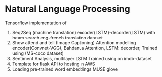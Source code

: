 # Natural Language Processing

Tensorflow implementation of 

1. Seq2Seq (machine translation)
    encoder(LSTM)-decorder(LSTM) with beam search 
    eng-french translation dataset. 
2. Show attend and tell (Image Captioning) Attention modelling 
    encoder(Convnet-VGG),
    Bahdanua Attention, 
    LSTM: decorder, 
    Trained using (MS-coco dataset)
3. Sentiment Analysis, 
     multilayer LSTM 
     Trained using on imdb-dataset
4. Template for flask API to hosting in AWS   
5. Loading pre-trained word embeddings 
    MUSE 
    glove 
